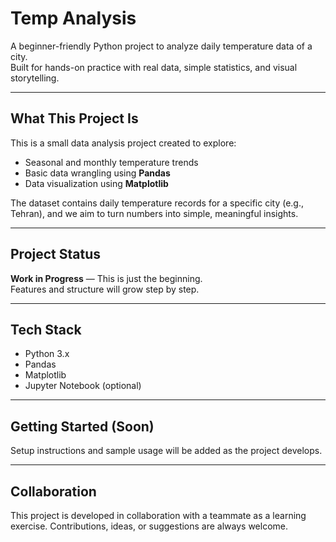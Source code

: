 # Temp Analysis

A beginner-friendly Python project to analyze daily temperature data of a city.  
Built for hands-on practice with real data, simple statistics, and visual storytelling.

---

## What This Project Is

This is a small data analysis project created to explore:

- Seasonal and monthly temperature trends
- Basic data wrangling using **Pandas**
- Data visualization using **Matplotlib**

The dataset contains daily temperature records for a specific city (e.g., Tehran), and we aim to turn numbers into simple, meaningful insights.

---

## Project Status

**Work in Progress** — This is just the beginning.  
Features and structure will grow step by step.

---

## Tech Stack

- Python 3.x
- Pandas
- Matplotlib
- Jupyter Notebook (optional)

---

## Getting Started (Soon)

Setup instructions and sample usage will be added as the project develops.

---

## Collaboration

This project is developed in collaboration with a teammate as a learning exercise. Contributions, ideas, or suggestions are always welcome.
